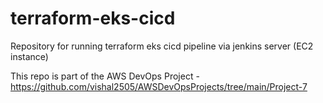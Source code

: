 # terraform-eks-cicd
Repository for running terraform eks cicd pipeline via jenkins server (EC2 instance)

This repo is part of the AWS DevOps Project -
https://github.com/vishal2505/AWSDevOpsProjects/tree/main/Project-7
